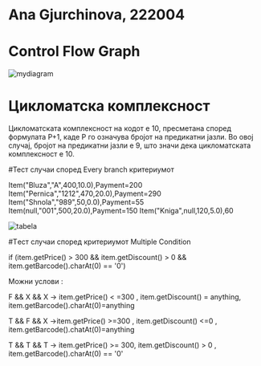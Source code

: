 # Ana Gjurchinova, 222004
# Control Flow Graph 

![mydiagram](https://github.com/anagjurchinova/SI_2024_lab2_222004/assets/120587988/e1f8ea87-9ea8-406d-b51c-9e412ae1fe7e)

# Цикломатска комплексност

Цикломатската комплексност на кодот е 10, пресметана според формулата P+1, каде P го означува бројот на предикатни јазли. Во овој случај, бројот на предикатни јазли е 9, што значи дека цикломатската комплексност е 10.

#Тест случаи според Every branch критериумот

Item("Bluza","A",400,10.0),Payment=200
Item("Pernica","1212",470,20.0),Payment=290
Item("Shnola","989",50,0.0),Payment=55
Item(null,"001",500,20.0),Payment=150
Item("Kniga",null,120,5.0),60

![tabela](https://github.com/anagjurchinova/SI_2024_lab2_222004/assets/120587988/cf53a5c8-b587-4570-8724-5671434547c5)

#Tест случаи според критериумот Multiple Condition

if (item.getPrice() > 300 && item.getDiscount() > 0 && item.getBarcode().charAt(0) == '0')

Можни услови :

F && X && X -> item.getPrice() < =300 , item.getDiscount() = anything, item.getBarcode().charAt(0)=anything

T && F && X ->item.getPrice() >=300 , item.getDiscount() <=0 , item.getBarcode().chatAt(0)=anything

T && T && T -> item.getPrice() >= 300, item.getDiscount() > 0 , item.getBarcode().charAt(0) == '0'
